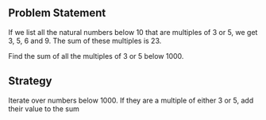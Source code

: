 ## Problem Statement
If we list all the natural numbers below 10 that are multiples of 3 or 5, we get 3, 5, 6 and 9. The sum of these multiples is 23.

Find the sum of all the multiples of 3 or 5 below 1000.

## Strategy
Iterate over numbers below 1000. If they are a multiple of either 3 or 5,
add their value to the sum
